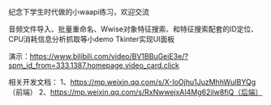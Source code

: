 纪念下学生时代做的小waapi练习，欢迎交流

音频文件导入、批量重命名、Wwise对象特征搜索、和特征搜索配套的ID定位、CPU消耗信息分析抓取等小demo
Tkinter实现UI面板

演示：https://www.bilibili.com/video/BV1BBuGeiE3e/?spm_id_from=333.1387.homepage.video_card.click

相关开发文档：
1、https://mp.weixin.qq.com/s/X-IoOjhu1JuzMhhWuIBYQg （前端）
2、https://mp.weixin.qq.com/s/RxNwwejxAI4Mg62ilw8fiQ（后端）
